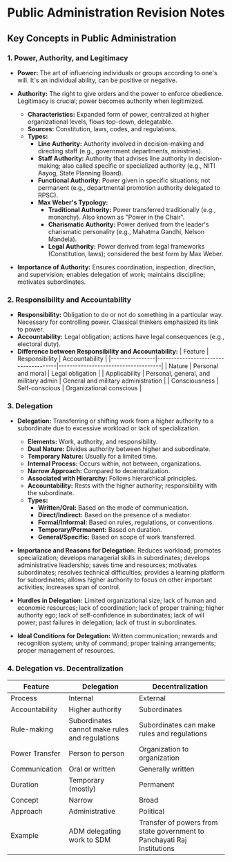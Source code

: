 # Public Administration Revision Notes

## Key Concepts in Public Administration

### 1. Power, Authority, and Legitimacy

* **Power:** The art of influencing individuals or groups according to one's will. It's an individual ability, can be positive or negative.
* **Authority:** The right to give orders and the power to enforce obedience.  Legitimacy is crucial; power becomes authority when legitimized.
    * **Characteristics:** Expanded form of power, centralized at higher organizational levels, flows top-down, delegatable.
    * **Sources:** Constitution, laws, codes, and regulations.
    * **Types:**
        * **Line Authority:**  Authority involved in decision-making and directing staff (e.g., government departments, ministries).
        * **Staff Authority:** Authority that advises line authority in decision-making; also called specific or specialized authority (e.g., NITI Aayog, State Planning Board).
        * **Functional Authority:** Power given in specific situations; not permanent (e.g., departmental promotion authority delegated to RPSC).
        * **Max Weber's Typology:**
            * **Traditional Authority:** Power transferred traditionally (e.g., monarchy). Also known as "Power in the Chair".
            * **Charismatic Authority:** Power derived from the leader's charismatic personality (e.g., Mahatma Gandhi, Nelson Mandela).
            * **Legal Authority:** Power derived from legal frameworks (Constitution, laws); considered the best form by Max Weber.

* **Importance of Authority:** Ensures coordination, inspection, direction, and supervision; enables delegation of work; maintains discipline; motivates subordinates.


### 2. Responsibility and Accountability

* **Responsibility:** Obligation to do or not do something in a particular way. Necessary for controlling power. Classical thinkers emphasized its link to power.
* **Accountability:** Legal obligation; actions have legal consequences (e.g., electoral duty).
* **Difference between Responsibility and Accountability:**
    | Feature        | Responsibility                      | Accountability                        |
    |----------------|--------------------------------------|-------------------------------------|
    | Nature         | Personal and moral                  | Legal obligation                     |
    | Applicability  | Personal, general, and military admin | General and military administration |
    | Consciousness | Self-conscious                      | Organizational conscious               |

### 3. Delegation

* **Delegation:** Transferring or shifting work from a higher authority to a subordinate due to excessive workload or lack of specialization.
    * **Elements:** Work, authority, and responsibility.
    * **Dual Nature:** Divides authority between higher and subordinate.
    * **Temporary Nature:** Usually for a limited time.
    * **Internal Process:** Occurs within, not between, organizations.
    * **Narrow Approach:** Compared to decentralization.
    * **Associated with Hierarchy:** Follows hierarchical principles.
    * **Accountability:** Rests with the higher authority; responsibility with the subordinate.
    * **Types:**
        * **Written/Oral:** Based on the mode of communication.
        * **Direct/Indirect:** Based on the presence of a mediator.
        * **Formal/Informal:** Based on rules, regulations, or conventions.
        * **Temporary/Permanent:** Based on duration.
        * **General/Specific:** Based on scope of work transferred.


* **Importance and Reasons for Delegation:** Reduces workload; promotes specialization; develops managerial skills in subordinates; develops administrative leadership; saves time and resources; motivates subordinates; resolves technical difficulties; provides a learning platform for subordinates; allows higher authority to focus on other important activities; increases span of control.

* **Hurdles in Delegation:** Limited organizational size; lack of human and economic resources; lack of coordination; lack of proper training; higher authority ego; lack of self-confidence in subordinates; lack of will power; past failures in delegation; lack of trust in subordinates.

* **Ideal Conditions for Delegation:** Written communication; rewards and recognition system; unity of command; proper training arrangements; proper management of resources.

### 4. Delegation vs. Decentralization

| Feature             | Delegation                               | Decentralization                         |
|----------------------|-------------------------------------------|------------------------------------------|
| Process             | Internal                                  | External                                 |
| Accountability       | Higher authority                           | Subordinates                              |
| Rule-making         | Subordinates cannot make rules and regulations | Subordinates can make rules and regulations |
| Power Transfer      | Person to person                          | Organization to organization             |
| Communication       | Oral or written                           | Generally written                         |
| Duration            | Temporary (mostly)                        | Permanent                                |
| Concept             | Narrow                                    | Broad                                     |
| Approach            | Administrative                             | Political                                  |
| Example             | ADM delegating work to SDM                 | Transfer of powers from state government to Panchayati Raj Institutions |


